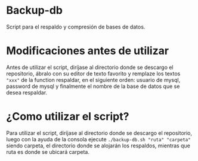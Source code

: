 # Backup-db
Script para el respaldo y compresión de bases de datos.

# Modificaciones antes de utilizar
Antes de utilizar el script, diríjase al directorio donde se descargo el repositorio, ábralo con su editor de texto favorito 
y remplaze los textos ```"xxx"``` de la function respaldar, en el siguiente orden: usuario de mysql, password de mysql y finalmente el nombre de la base de datos que se desea respaldar.

# ¿Como utilizar el script?
Para utilizar el script, diríjase al directorio donde se descargo el repositorio, luego con la ayuda de la 
consola ejecute ```./backup-db.sh "ruta" "carpeta"``` siendo carpeta, el directorio donde se alojarán los respaldos, 
mientras que ruta es donde se ubicará carpeta.
